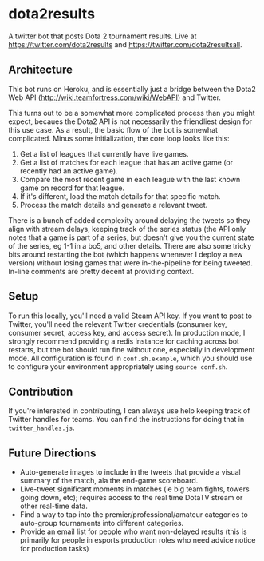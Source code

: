 dota2results
============

A twitter bot that posts Dota 2 tournament results. Live at https://twitter.com/dota2results and https://twitter.com/dota2resultsall. 

Architecture
------------

This bot runs on Heroku, and is essentially just a bridge between the Dota2 Web API (http://wiki.teamfortress.com/wiki/WebAPI) and Twitter.

This turns out to be a somewhat more complicated process than you might expect, becaues the Dota2 API is not necessarily the friendliest design for this use case. As a result, the basic flow of the bot is somewhat complicated. Minus some initialization, the core loop looks like this:

 1. Get a list of leagues that currently have live games.
 2. Get a list of matches for each league that has an active game (or recently had an active game).
 3. Compare the most recent game in each league with the last known game on record for that league.
 4. If it's different, load the match details for that specific match.
 5. Process the match details and generate a relevant tweet.

There is a bunch of added complexity around delaying the tweets so they align with stream delays, keeping track of the series status (the API only notes that a game is part of a series, but doesn't give you the current state of the series, eg 1-1 in a bo5, and other details. There are also some tricky bits around restarting the bot (which happens whenever I deploy a new version) without losing games that were in-the-pipeline for being tweeted. In-line comments are pretty decent at providing context.


Setup
-----

To run this locally, you'll need a valid Steam API key. If you want to post to Twitter, you'll need the relevant Twitter credentials (consumer key, consumer secret, access key, and access secret). In production mode, I strongly recommend providing a redis instance for caching across bot restarts, but the bot should run fine without one, especially in development mode. All configuration is found in `conf.sh.example`, which you should use to configure your environment appropriately using `source conf.sh`. 

Contribution
------------

If you're interested in contributing, I can always use help keeping track of Twitter handles for teams. You can find the instructions for doing that in `twitter_handles.js`. 

Future Directions
-----------------

  * Auto-generate images to include in the tweets that provide a visual summary of the match, ala the end-game scoreboard.
  * Live-tweet significant moments in matches (ie big team fights, towers going down, etc); requires access to the real time DotaTV stream or other real-time data.
  * Find a way to tap into the premier/professional/amateur categories to auto-group tournaments into different categories.
  * Provide an email list for people who want non-delayed results (this is primarily for people in esports production roles who need advice notice for production tasks)